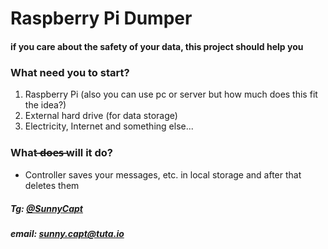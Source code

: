 # Raspberry Pi Dumper

#### if you care about the safety of your data, this project should help you

### What need you to start?
1) Raspberry Pi (also you can use pc or server but how much does this fit the idea?)
2) External hard drive (for data storage)
3) Electricity, Internet and something else...
### What  ̶d̶o̶e̶s̶ will it do?
   * Controller saves your messages, etc. in local storage and after that deletes them 


##### Tg: [@SunnyCapt](https://telegram.me/SunnyCapt)
##### email: sunny.capt@tuta.io
